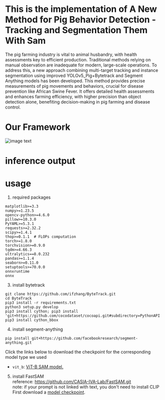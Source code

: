 # This is the implementation of A New Method for Pig Behavior Detection - Tracking and Segmentation Them With Sam
The pig farming industry is vital to animal husbandry, with health assessments key to efficient production. Traditional methods relying on manual observation are inadequate for modern, large-scale operations. To address this, a new approach combining multi-target tracking and instance segmentation using improved YOLOv5_Pig+Bytetrack and Segment Anything models has been developed. This method provides precise measurements of pig movements and behaviors, crucial for disease prevention like African Swine Fever. It offers detailed health assessments and enhances farming efficiency, with higher precision than object detection alone, benefiting decision-making in pig farming and disease control.
# Our Framework
![image text](https://github.com/dccdcc7/pig-behavior-base-on-sam/blob/main/framework.png "Our Framework")
# inference output

# usage
1. required packages
```shell
matplotlib>=3.3  
numpy>=1.23.5  
opencv-python>=4.6.0  
pillow>=10.3.0  
PyYAML>=5.3.1  
requests>=2.32.2  
scipy>=1.4.1  
thop>=0.1.1  # FLOPs computation  
torch>=1.8.0  
torchvision>=0.9.0  
tqdm>=4.66.3  
ultralytics==8.0.232  
pandas>=1.1.4  
seaborn>=0.11.0  
setuptools>=70.0.0  
onnxruntime  
onnx
```
3. install bytetrack
```shell
git clone https://github.com/ifzhang/ByteTrack.git  
cd ByteTrack  
pip3 install -r requirements.txt  
python3 setup.py develop  
pip3 install cython; pip3 install 'git+https://github.com/cocodataset/cocoapi.git#subdirectory=PythonAPI'  
pip3 install cython_bbox
```
4. install segment-anything
```shell
pip install git+https://github.com/facebookresearch/segment-anything.git  
```
Click the links below to download the checkpoint for the corresponding model type we used
- `vit_b`: [ViT-B SAM model.](https://dl.fbaipublicfiles.com/segment_anything/sam_vit_b_01ec64.pth)

5. install FastSAM  
reference: https://github.com/CASIA-IVA-Lab/FastSAM.git  
note: if your prompt is not linked with text, you don't need to install CLIP
First download a [model checkpoint](#model-checkpoints).
